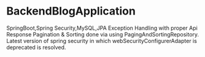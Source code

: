 # BackendBlogApplication
SpringBoot,Spring Security,MySQL,JPA
Exception Handling with proper Api Response
Pagination & Sorting done via using PagingAndSortingRepository.
Latest version of spring security in which webSecurityConfigurerAdapter is deprecated is resolved.
